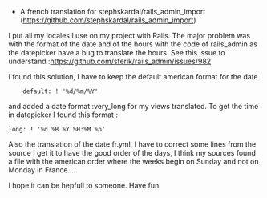 
 * A french translation for stephskardal/rails_admin_import (https://github.com/stephskardal/rails_admin_import)
 
I put all my locales I use on my project with Rails. 
The major problem was with the format of the date and of the hours with the code of rails_admin as the datepicker have a bug to translate the hours.
See this issue to understand :https://github.com/sferik/rails_admin/issues/982

I found this solution, I have to keep the default american format for the date 
```
    default: ! '%d/%m/%Y'
```
and added a date format :very_long for my views translated. 
To get the time in datepicker I found this format :
```
long: ! '%d %B %Y %H:%M %p'
```

Also the translation of the date fr.yml, I have to correct some lines from the source I get it to have the good order of the days, I think my sources found a file with the american order where the weeks begin on Sunday and not on Monday in France...

I hope it can be hepfull to someone. 
Have fun.

